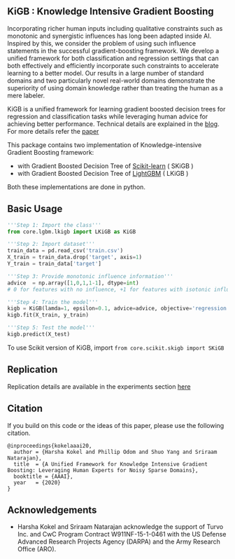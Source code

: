 ## KiGB : Knowledge Intensive Gradient Boosting

Incorporating richer human inputs including qualitative constraints such as monotonic and synergistic influences has long been adapted inside AI. Inspired by this, we consider the problem of using such influence statements in the successful gradient-boosting framework. We develop a unified framework for both classification and regression settings that can both effectively and efficiently incorporate such constraints to accelerate learning to a better model. Our results in a large number of standard domains and two particularly novel real-world domains demonstrate the superiority of using domain knowledge rather than treating the human as a mere labeler.

KiGB is a unified framework for learning gradient boosted decision trees for regression and classification tasks while leveraging human advice for achieving better performance. Technical details are explained in the [blog](https://starling.utdallas.edu/papers/KiGB). For more details refer the [paper](https://personal.utdallas.edu/~hkokel/pdf/Kokel_AAAI20.pdf) 


This package contains two implementation of Knowledge-intensive Gradient Boosting framework:
- with Gradient Boosted Decision Tree of [Scikit-learn](https://scikit-learn.org) ( SKiGB )
- with Gradient Boosted Decision Tree of [LightGBM](https://github.com/microsoft/LightGBM) ( LKiGB )

Both these implementations are done in python.

## Basic Usage

```python
'''Step 1: Import the class'''
from core.lgbm.lkigb import LKiGB as KiGB

'''Step 2: Import dataset'''
train_data = pd.read_csv('train.csv')
X_train = train_data.drop('target', axis=1)
Y_train = train_data['target']

'''Step 3: Provide monotonic influence information'''
advice  = np.array([1,0,1,1-1], dtype=int)
# 0 for features with no influence, +1 for features with isotonic influence, -1 for antitonic influences

'''Step 4: Train the model'''
kigb = KiGB(lamda=1, epsilon=0.1, advice=advice, objective='regression', trees=30)
kigb.fit(X_train, y_train)

'''Step 5: Test the model'''
kigb.predict(X_test)
```

To use Scikit version of KiGB, import `from core.scikit.skigb import SKiGB`

## Replication

Replication details are available in the experiments section [here](https://github.com/starling-lab/KiGB/blob/master/experiments/README.md)


## Citation

If you build on this code or the ideas of this paper, please use the following citation.

    @inproceedings{kokelaaai20,
      author = {Harsha Kokel and Phillip Odom and Shuo Yang and Sriraam Natarajan},
      title  = {A Unified Framework for Knowledge Intensive Gradient Boosting: Leveraging Human Experts for Noisy Sparse Domains},
      booktitle = {AAAI},
      year   = {2020}
    }


## Acknowledgements

* Harsha Kokel and Sriraam Natarajan acknowledge the support of Turvo Inc. and CwC Program Contract W911NF-15-1-0461 with the US Defense Advanced Research Projects Agency (DARPA)
and the Army Research Office (ARO).

